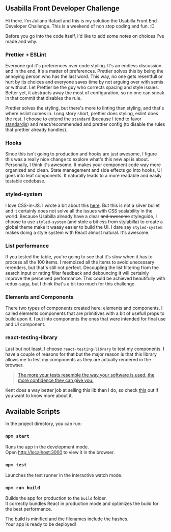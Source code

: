 ## Usabilla Front Developer Challenge

Hi there. I'm Juliano Rafael and this is my solution the Usabilla Front End Developer Challenge. This is a weekend of non stop coding and fun. :D

Before you go into the code itself, I'd like to add some notes on choices I've made and why.

### Prettier + ESLint

Everyone got it's preferences over code styling. It's an endless discussion and in the end, it's a matter of preferences. Prettier solves this by being the annoying person who has the last word. This way, no one gets resentfull or hurt by its choices and everyone saves time by not arguing over with semis or without. Let Prettier be the guy who corrects spacing and style issues. Better yet, it abstracts away the most of configuration, so no one can sneak in that commit that disables the rule.

Prettier solves the styling, but there's more to linting than styling, and that's where eslint comes in. Long story short, prettier does styling, eslint does the rest. I choose to extend the `standard` (because I tend to favor [standardjs](https://standardjs.com)) and react/recommended and prettier config (to disable the rules that prettier already handles).

### Hooks

Since this isn't going to production and hooks are just awesome, I figure this was a really nice change to explore what's this new api is about. Personally, I think it's awesome. It makes your component code way more organized and clean. State management and side effects go into hooks, UI goes into leaf components. It naturally leads to a more readable and easily testable codebase.

### styled-system

I love CSS-in-JS. I wrote a bit about this [here](https://blog.getty.io/developing-apps-with-styled-components-e9f56cd0f4c5). But this is not a silver bullet and it certainly does not solve all the issues with CSS scalability in the world. Because Usabilla already have a clear ~~and awesome~~ styleguide, I choose to use `styled-system` (~~and stole a bit css from stylabilla~~) to create a global theme make it waaay easier to build the UI. I dare say `styled-system` makes doing a style system with React almost natural. It's awesome.

### List performance

If you tested the table, you're going to see that it's slow when it has to process all the 100 items. I memoized all the items to avoid unecessary rerenders, but that's still not perfect. Decoupling the list filtering from the search input or rating filter feedback and debouncing it will certainly improve the perceived performance. This could be achieved beautifully with redux-saga, but I think that's a bit too much for this challenge.

### Elements and Components

There two types of components created here: elements and components. I called elements components that are primitives with a bit of usefull props to build upon it. I put into components the ones that were intended for final use and UI component.

### react-testing-library

Last but not least, I choose `react-testing-library` to test my components. I have a couple of reasons for that but the major reason is that this library allows me to test my components as they are actually rendered in the browser.

> [The more your tests resemble the way your software is used, the more confidence they can give you.](https://twitter.com/kentcdodds/status/977018512689455106)

Kent does a way better job at selling this lib than I do, so check [this](https://github.com/kentcdodds/react-testing-library#this-solution) out if you want to know more about it.

## Available Scripts

In the project directory, you can run:

### `npm start`

Runs the app in the development mode.<br>
Open [http://localhost:3000](http://localhost:3000) to view it in the browser.

### `npm test`

Launches the test runner in the interactive watch mode.

### `npm run build`

Builds the app for production to the `build` folder.<br>
It correctly bundles React in production mode and optimizes the build for the best performance.

The build is minified and the filenames include the hashes.<br>
Your app is ready to be deployed!
